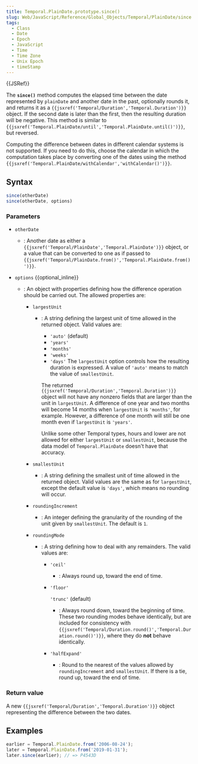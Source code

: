 ```yaml
---
title: Temporal.PlainDate.prototype.since()
slug: Web/JavaScript/Reference/Global_Objects/Temporal/PlainDate/since
tags:
  - Class
  - Date
  - Epoch
  - JavaScript
  - Time
  - Time Zone
  - Unix Epoch
  - timeStamp
---
```

{{JSRef}}

<p class="summary"><span class="seoSummary">The <strong><code>since()</code></strong> method computes the elapsed time between the date represented by <code>plainDate</code> and another date in the past, optionally rounds it, and returns it as a <code>{{jsxref('Temporal/Duration','Temporal.Duration')}}</code> object.</span> If the second date is later than the first, then the resulting duration will be negative. This method is similar to <code>{{jsxref('Temporal.PlainDate/until','Temporal.PlainDate.until()')}}</code>, but reversed.</p>

<div class="warning"><p>Computing the difference between dates in different calendar systems is not supported. If you need to do this, choose the calendar in which the computation takes place by converting one of the dates using the method <code>{{jsxref('Temporal.PlainDate/withCalendar','withCalendar()')}}</code>.</p></div>

## Syntax

```js
since(otherDate)
since(otherDate, options)
```

### Parameters

- `otherDate`
  - : Another date as either a
    `{{jsxref('Temporal/PlainDate','Temporal.PlainDate')}}`
    object, or a value that can be converted to one as if passed to
    `{{jsxref('Temporal/PlainDate.from()','Temporal.PlainDate.from()')}}`.
- `options` {{optional_inline}}

  - : An object with properties defining how the difference operation should be
    carried out. The allowed properties are:

    - `largestUnit`

      - : A string defining the largest unit of time allowed in the returned
        object. Valid values are:

        - `'auto'` (default)
        - `'years'`
        - `'months'`
        - `'weeks'`
        - `'days'` The `largestUnit` option controls how the resulting duration
          is expressed. A value of `'auto'` means to match the value of
          `smallestUnit`.

        The returned
        `{{jsxref('Temporal/Duration','Temporal.Duration')}}`
        object will not have any nonzero fields that are larger than the unit in
        `largestUnit`. A difference of one year and two months will become 14
        months when `largestUnit` is `'months'`, for example. However, a
        difference of one month will still be one month even if `largestUnit` is
        `'years'`.
        <div class="note"><p>Unlike some other Temporal types, hours and lower are not allowed for either <code>largestUnit</code> or <code>smallestUnit</code>, because the data model of <code>Temporal.PlainDate</code> doesn't have that accuracy.</p></div>

    - `smallestUnit`
      - : A string defining the smallest unit of time allowed in the returned
        object. Valid values are the same as for `largestUnit`, except the
        default value is `'days'`, which means no rounding will occur.
    - `roundingIncrement`
      - : An integer defining the granularity of the rounding of the unit given
        by `smallestUnit`. The default is `1`.
    - `roundingMode`

      - : A string defining how to deal with any remainders. The valid values
        are:

        - `'ceil'`
          - : Always round up, toward the end of time.
        - `'floor'`

          `'trunc'` (default)

          - : Always round down, toward the beginning of time. These two
            rounding modes behave identically, but are included for consistency
            with
            `{{jsxref('Temporal/Duration.round()','Temporal.Duration.round()')}}`,
            where they do **not** behave identically.

        - `'halfExpand'`
          - : Round to the nearest of the values allowed by `roundingIncrement`
            and `smallestUnit`. If there is a tie, round up, toward the end of
            time.

### Return value

A new `{{jsxref('Temporal/Duration','Temporal.Duration')}}`
object representing the difference between the two dates.

## Examples

```js
earlier = Temporal.PlainDate.from('2006-08-24');
later = Temporal.PlainDate.from('2019-01-31');
later.since(earlier); // => P4543D
```

